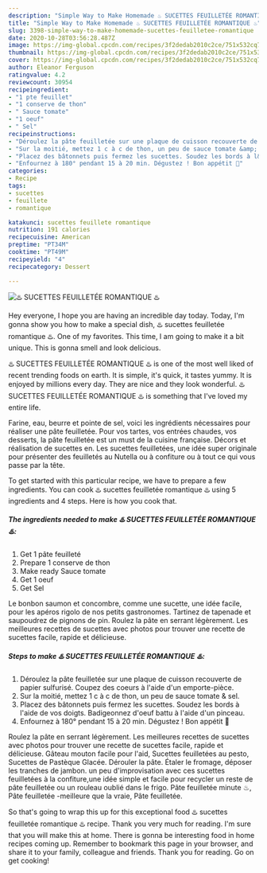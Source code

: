 ```yaml
---
description: "Simple Way to Make Homemade ♨️ SUCETTES FEUILLETÉE ROMANTIQUE ♨️"
title: "Simple Way to Make Homemade ♨️ SUCETTES FEUILLETÉE ROMANTIQUE ♨️"
slug: 3398-simple-way-to-make-homemade-sucettes-feuilletee-romantique
date: 2020-10-28T03:56:28.487Z
image: https://img-global.cpcdn.com/recipes/3f2dedab2010c2ce/751x532cq70/♨️-sucettes-feuilletee-romantique-♨️-photo-principale-de-la-recette.jpg
thumbnail: https://img-global.cpcdn.com/recipes/3f2dedab2010c2ce/751x532cq70/♨️-sucettes-feuilletee-romantique-♨️-photo-principale-de-la-recette.jpg
cover: https://img-global.cpcdn.com/recipes/3f2dedab2010c2ce/751x532cq70/♨️-sucettes-feuilletee-romantique-♨️-photo-principale-de-la-recette.jpg
author: Eleanor Ferguson
ratingvalue: 4.2
reviewcount: 30954
recipeingredient:
- "1 pte feuillet"
- "1 conserve de thon"
- " Sauce tomate"
- "1 oeuf"
- " Sel"
recipeinstructions:
- "Déroulez la pâte feuilletée sur une plaque de cuisson recouverte de papier sulfurisé. Coupez des coeurs à l&#39;aide d&#39;un emporte-pièce."
- "Sur la moitié, mettez 1 c à c de thon, un peu de sauce tomate &amp; sel."
- "Placez des bâtonnets puis fermez les sucettes. Soudez les bords à l&#39;aide de vos doigts. Badigeonnez d&#39;oeuf battu à l&#39;aide d&#39;un pinceau."
- "Enfournez à 180° pendant 15 à 20 min. Dégustez ! Bon appétit 🌹"
categories:
- Recipe
tags:
- sucettes
- feuillete
- romantique

katakunci: sucettes feuillete romantique 
nutrition: 191 calories
recipecuisine: American
preptime: "PT34M"
cooktime: "PT49M"
recipeyield: "4"
recipecategory: Dessert

---
```



![♨️ SUCETTES FEUILLETÉE ROMANTIQUE ♨️](https://img-global.cpcdn.com/recipes/3f2dedab2010c2ce/751x532cq70/♨️-sucettes-feuilletee-romantique-♨️-photo-principale-de-la-recette.jpg)

Hey everyone, I hope you are having an incredible day today. Today, I'm gonna show you how to make a special dish, ♨️ sucettes feuilletée romantique ♨️. One of my favorites. This time, I am going to make it a bit unique. This is gonna smell and look delicious.

♨️ SUCETTES FEUILLETÉE ROMANTIQUE ♨️ is one of the most well liked of recent trending foods on earth. It is simple, it's quick, it tastes yummy. It is enjoyed by millions every day. They are nice and they look wonderful. ♨️ SUCETTES FEUILLETÉE ROMANTIQUE ♨️ is something that I've loved my entire life.

Farine, eau, beurre et pointe de sel, voici les ingrédients nécessaires pour réaliser une pâte feuilletée. Pour vos tartes, vos entrées chaudes, vos desserts, la pâte feuilletée est un must de la cuisine française. Décors et réalisation de sucettes en. Les sucettes feuilletées, une idée super originale pour présenter des feuilletés au Nutella ou à confiture ou à tout ce qui vous passe par la tête.


To get started with this particular recipe, we have to prepare a few ingredients. You can cook ♨️ sucettes feuilletée romantique ♨️ using 5 ingredients and 4 steps. Here is how you cook that.

<!--inarticleads1-->

##### The ingredients needed to make ♨️ SUCETTES FEUILLETÉE ROMANTIQUE ♨️:

1. Get 1 pâte feuilleté
1. Prepare 1 conserve de thon
1. Make ready  Sauce tomate
1. Get 1 oeuf
1. Get  Sel


Le bonbon saumon et concombre, comme une sucette, une idée facile, pour les apéros rigolo de nos petits gastronomes. Tartinez de tapenade et saupoudrez de pignons de pin. Roulez la pâte en serrant légèrement. Les meilleures recettes de sucettes avec photos pour trouver une recette de sucettes facile, rapide et délicieuse. 

<!--inarticleads2-->

##### Steps to make ♨️ SUCETTES FEUILLETÉE ROMANTIQUE ♨️:

1. Déroulez la pâte feuilletée sur une plaque de cuisson recouverte de papier sulfurisé. Coupez des coeurs à l&#39;aide d&#39;un emporte-pièce.
1. Sur la moitié, mettez 1 c à c de thon, un peu de sauce tomate &amp; sel.
1. Placez des bâtonnets puis fermez les sucettes. Soudez les bords à l&#39;aide de vos doigts. Badigeonnez d&#39;oeuf battu à l&#39;aide d&#39;un pinceau.
1. Enfournez à 180° pendant 15 à 20 min. Dégustez ! Bon appétit 🌹


Roulez la pâte en serrant légèrement. Les meilleures recettes de sucettes avec photos pour trouver une recette de sucettes facile, rapide et délicieuse. Gâteau mouton facile pour l&#39;aid, Sucettes feuilletées au pesto, Sucettes de Pastèque Glacée. Dérouler la pâte. Étaler le fromage, déposer les tranches de jambon. un peu d&#39;improvisation avec ces sucettes feuilletées à la confiture,une idée simple et facile pour recycler un reste de pâte feuilletée ou un rouleau oublié dans le frigo. Pâte feuilletée minute ♨, Pâte feuilletée -meilleure que la vraie, Pâte feuilletée. 

So that's going to wrap this up for this exceptional food ♨️ sucettes feuilletée romantique ♨️ recipe. Thank you very much for reading. I'm sure that you will make this at home. There is gonna be interesting food in home recipes coming up. Remember to bookmark this page in your browser, and share it to your family, colleague and friends. Thank you for reading. Go on get cooking!
